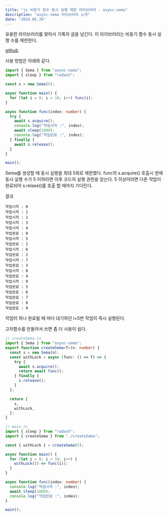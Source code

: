 ```yaml
---
title: "js 비동기 함수 동시 실행 제한 라이브러리 - async-sema"
description: "async-sema 라이브러리 소개"
date: "2024.05.26"
---
```


유용한 라이브러리를 찾아서 기록차 글을 남긴다. 이 라이브러리는 비동기 함수 동시 실행 수를 제한한다.

[github](https://github.com/vercel/async-sema)

사용 방법은 아래와 같다.

```ts
import { Sema } from "async-sema";
import { sleep } from "radash";

const s = new Sema(5);

async function main() {
  for (let i = 0; i < 10; i++) func(i);
}

async function func(index: number) {
  try {
    await s.acquire();
    console.log("작업시작 :", index);
    await sleep(1000);
    console.log("작업완료 :", index);
  } finally {
    await s.release();
  }
}

main();
```

Sema를 생성할 때 동시 실행을 최대 5회로 제한했다. func의 s.acquire() 호출시 현재 동시 실행 수가 5 이하라면 이후 코드의 실행 권한을 얻는다. 5 이상이라면 다른 작업이 완료되어 s.relase()를 호출 할 때까지 기다린다.

결과

```
작업시작 : 0
작업시작 : 1
작업시작 : 2
작업시작 : 3
작업시작 : 4
작업완료 : 0
작업시작 : 5
작업완료 : 1
작업시작 : 6
작업완료 : 2
작업시작 : 7
작업완료 : 3
작업시작 : 8
작업완료 : 4
작업시작 : 9
작업완료 : 5
작업완료 : 6
작업완료 : 7
작업완료 : 8
작업완료 : 9
```

작업이 하나 완료될 때 마다 대기하던 i+5번 작업이 즉시 실행된다.

고차함수를 만들어서 쓰면 좀 더 사용이 쉽다.

```ts
// createSema.ts
import { Sema } from "async-sema";
export function createSema<T>(n: number) {
  const s = new Sema(n);
  const withLock = async (func: () => T) => {
    try {
      await s.acquire();
      return await func();
    } finally {
      s.release();
    }
  };

  return {
    s,
    withLock,
  };
}

// main.ts
import { sleep } from "radash";
import { createSema } from "./createSema";

const { withLock } = createSema(5);

async function main() {
  for (let i = 0; i < 10; i++) {
    withLock(() => func(i));
  }
}

async function func(index: number) {
  console.log("작업시작 :", index);
  await sleep(1000);
  console.log("작업완료 :", index);
}

main();
```
